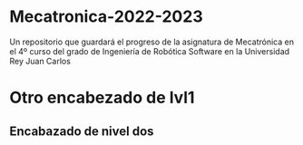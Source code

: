 # Mecatronica-2022-2023
Un repositorio que guardará el progreso de la asignatura de Mecatrónica en el 4º curso del grado de Ingeniería de Robótica Software en la Universidad Rey Juan Carlos

# Otro encabezado de lvl1

## Encabazado de nivel dos